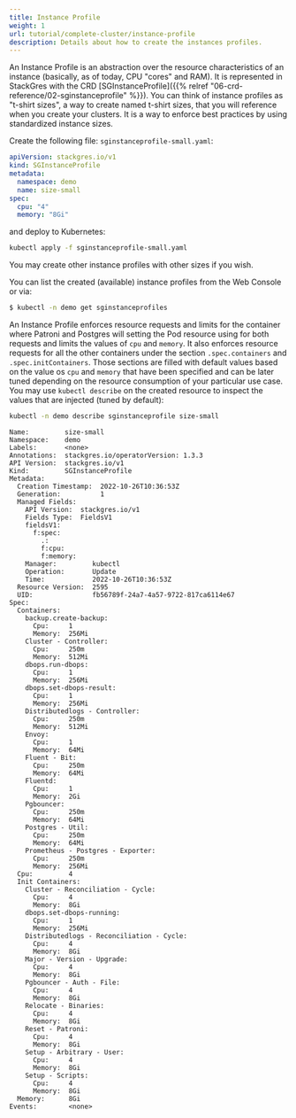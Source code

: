 ```yaml
---
title: Instance Profile
weight: 1
url: tutorial/complete-cluster/instance-profile
description: Details about how to create the instances profiles.
---
```


An Instance Profile is an abstraction over the resource characteristics of an instance (basically, as of today, CPU
"cores" and RAM). It is represented in StackGres with the CRD
[SGInstanceProfile]({{% relref "06-crd-reference/02-sginstanceprofile" %}}). You can think of instance profiles as
"t-shirt sizes", a way to create named t-shirt sizes, that you will reference when you create your clusters. It is a way
to enforce best practices by using standardized instance sizes.

Create the following file: `sginstanceprofile-small.yaml`:

```yaml
apiVersion: stackgres.io/v1
kind: SGInstanceProfile
metadata:
  namespace: demo
  name: size-small
spec:
  cpu: "4"
  memory: "8Gi"
```

and deploy to Kubernetes:

```bash
kubectl apply -f sginstanceprofile-small.yaml
```

You may create other instance profiles with other sizes if you wish.

You can list the created (available) instance profiles from the Web Console or via:

```bash
$ kubectl -n demo get sginstanceprofiles
```

An Instance Profile enforces resource requests and limits for the container where Patroni and Postgres will setting the
 Pod resource using for both requests and limits the values of `cpu` and `memory`. It also enforces resource requests
 for all the other containers under the section `.spec.containers` and `.spec.initContainers`. Those sections are filled
 with default values based on the value os `cpu` and `memory` that have been specified and can be later tuned depending
 on the resource consumption of your particular use case. 
You may use `kubectl describe` on the created resource to inspect the values that are injected (tuned by default):

```bash
kubectl -n demo describe sginstanceprofile size-small
```

```plain
Name:         size-small
Namespace:    demo
Labels:       <none>
Annotations:  stackgres.io/operatorVersion: 1.3.3
API Version:  stackgres.io/v1
Kind:         SGInstanceProfile
Metadata:
  Creation Timestamp:  2022-10-26T10:36:53Z
  Generation:          1
  Managed Fields:
    API Version:  stackgres.io/v1
    Fields Type:  FieldsV1
    fieldsV1:
      f:spec:
        .:
        f:cpu:
        f:memory:
    Manager:         kubectl
    Operation:       Update
    Time:            2022-10-26T10:36:53Z
  Resource Version:  2595
  UID:               fb56789f-24a7-4a57-9722-817ca6114e67
Spec:
  Containers:
    backup.create-backup:
      Cpu:     1
      Memory:  256Mi
    Cluster - Controller:
      Cpu:     250m
      Memory:  512Mi
    dbops.run-dbops:
      Cpu:     1
      Memory:  256Mi
    dbops.set-dbops-result:
      Cpu:     1
      Memory:  256Mi
    Distributedlogs - Controller:
      Cpu:     250m
      Memory:  512Mi
    Envoy:
      Cpu:     1
      Memory:  64Mi
    Fluent - Bit:
      Cpu:     250m
      Memory:  64Mi
    Fluentd:
      Cpu:     1
      Memory:  2Gi
    Pgbouncer:
      Cpu:     250m
      Memory:  64Mi
    Postgres - Util:
      Cpu:     250m
      Memory:  64Mi
    Prometheus - Postgres - Exporter:
      Cpu:     250m
      Memory:  256Mi
  Cpu:         4
  Init Containers:
    Cluster - Reconciliation - Cycle:
      Cpu:     4
      Memory:  8Gi
    dbops.set-dbops-running:
      Cpu:     1
      Memory:  256Mi
    Distributedlogs - Reconciliation - Cycle:
      Cpu:     4
      Memory:  8Gi
    Major - Version - Upgrade:
      Cpu:     4
      Memory:  8Gi
    Pgbouncer - Auth - File:
      Cpu:     4
      Memory:  8Gi
    Relocate - Binaries:
      Cpu:     4
      Memory:  8Gi
    Reset - Patroni:
      Cpu:     4
      Memory:  8Gi
    Setup - Arbitrary - User:
      Cpu:     4
      Memory:  8Gi
    Setup - Scripts:
      Cpu:     4
      Memory:  8Gi
  Memory:      8Gi
Events:        <none>
```
